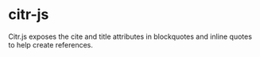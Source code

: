 citr-js
=======

Citr.js exposes the cite and title attributes in blockquotes and inline quotes to help create references.
